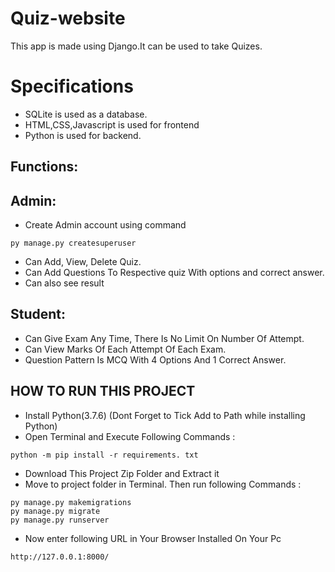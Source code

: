 # Quiz-website
This app is made using Django.It can be used to take Quizes.

# Specifications
<ul>
  <li>SQLite is used as a database.</li>
  <li>HTML,CSS,Javascript is used for frontend</li>
  <li>Python is used for backend.</li>
</ul>


## Functions:

## Admin:
- Create Admin account using command
```
py manage.py createsuperuser
```
- Can Add, View, Delete Quiz.
- Can Add Questions To Respective quiz With options and correct answer.
- Can also see result

## Student:

<ul>
  <li>Can Give Exam Any Time, There Is No Limit On Number Of Attempt.</li>
  <li>Can View Marks Of Each Attempt Of Each Exam.</li>
  <li>Question Pattern Is MCQ With 4 Options And 1 Correct Answer.</li>
</ul>

## HOW TO RUN THIS PROJECT

- Install Python(3.7.6) (Dont Forget to Tick Add to Path while installing Python)
- Open Terminal and Execute Following Commands :
```
python -m pip install -r requirements. txt
```
- Download This Project Zip Folder and Extract it
- Move to project folder in Terminal. Then run following Commands :
```
py manage.py makemigrations
py manage.py migrate
py manage.py runserver
```
- Now enter following URL in Your Browser Installed On Your Pc
```
http://127.0.0.1:8000/
```
